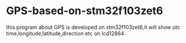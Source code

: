 # GPS-based-on-stm32f103zet6
this program about GPS is developed on stm32f103zet6,it will show utc time,longitude,latitude,direction etc on lcd12864
